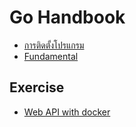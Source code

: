 
# Go Handbook

- [การติดตั้งโปรแกรม](setup/README.md)
- [Fundamental](fundamental/README.md)

## Exercise

- [Web API with docker](web-api/README.md)